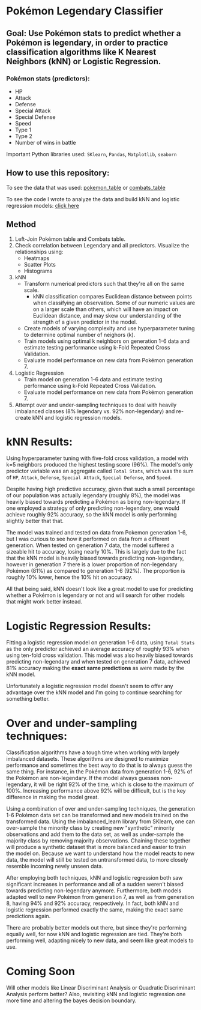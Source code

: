 # Pokémon Legendary Classifier
## Goal: Use Pokémon stats to predict whether a Pokémon is legendary, in order to practice classification algorithms like K Nearest Neighbors (kNN) or Logistic Regression.

### Pokémon stats (predictors):
* HP
* Attack
* Defense
* Special Attack
* Special Defense
* Speed
* Type 1
* Type 2
* Number of wins in battle

Important Python libraries used: `SKlearn`, `Pandas`, `Matplotlib`, `seaborn`

## How to use this repository:
To see the data that was used: [pokemon_table](https://github.com/papir805/pokemon_classification/blob/main/pokemon_data/Pokemon_with_correct_pkmn_numbers.csv) or [combats_table](https://github.com/papir805/pokemon_classification/blob/main/pokemon_data/combats.csv)

To see the code I wrote to analyze the data and build kNN and logistic regression models: [click here](https://nbviewer.org/github/papir805/pokemon_classification/blob/main/pkmn_legendary_classification.ipynb)

## Method
1) Left-Join Pokémon table and Combats table.
2) Check correlation between Legendary and all predictors.  Visualize the relationships using:
    - Heatmaps
    - Scatter Plots
    - Histograms
3) kNN
    - Transform numerical predictors such that they're all on the same scale.  
        - kNN classification compares Euclidean distance between points when classifying an observation.  Some of our numeric values are on a larger scale than others, which will have an impact on Euclidean distance, and may skew our understanding of the strength of a given predictor in the model.
    - Create models of varying complexity and use hyperparameter tuning to determine optimal number of neighors (k).
    - Train models using optimal k neighbors on generation 1-6 data and estimate testing performance using k-Fold Repeated Cross Validation.
    - Evaluate model performance on new data from Pokémon generation 7.
4) Logistic Regression
    - Train model on generation 1-6 data and estimate testing performance using k-Fold Repeated Cross Validation.
    - Evaluate model performance on new data from Pokémon generation 7.
5) Attempt over and under-sampling techniques to deal with heavily imbalanced classes (8% legendary vs. 92% non-legendary) and re-create kNN and logistic regression models.


# kNN Results:
Using hyperparameter tuning with five-fold cross validation, a model with k=5 neighbors produced the highest testing score (96%).  The model's only predictor variable was an aggregate called `Total Stats`, which was the sum of `HP`, `Attack`, `Defense`, `Special Attack`, `Special Defense`, and `Speed`.

Despite having high predictive accuracy, given that such a small percentage of our population was actually legendary (roughly 8%), the model was heavily biased towards predicting a Pokémon as being non-legendary.  If one employed a strategy of only predicting non-legendary, one would achieve roughly 92% accuracy, so the kNN model is only performing slightly better that that. 

The model was trained and tested on data from Pokemon generation 1-6, but I was curious to see how it performed on data from a different generation.  When tested on generation 7 data, the model suffered a sizeable hit to accuracy, losing nearly 10%.  This is largely due to the fact that the kNN model is heavily biased towards predicting non-legendary, however in generation 7 there is a lower proportion of non-legendary Pokémon (81%) as compared to generation 1-6 (92%).  The proportion is roughly 10% lower, hence the 10% hit on accuracy.

All that being said, kNN doesn't look like a great model to use for predicting whether a Pokémon is legendary or not and will search for other models that might work better instead.

# Logistic Regression Results:
Fitting a logistic regression model on generation 1-6 data, using `Total Stats` as the only predictor achieved an average accuracy of roughly 93% when using ten-fold cross validation.  This model was also heavily biased towards predicting non-legendary and when tested on generation 7 data, achieved 81% accuracy making the **exact same predictions** as were made by the kNN model.  

Unfortunately a logistic regression model doesn't seem to offer any advantage over the kNN model and I'm going to continue searching for something better.

# Over and under-sampling techniques:
Classification algorithms have a tough time when working with largely imbalanced datasets.  These algorithms are designed to maximize performance and sometimes the best way to do that is to always guess the same thing.  For instance, in the Pokémon data from generation 1-6, 92% of the Pokémon are non-legendary.  If the model always guesses non-legendary, it will be right 92% of the time, which is close to the maximum of 100%.  Increasing performance above 92% will be difficult, but is the key difference in making the model great.

Using a combination of over and under-sampling techniques, the generation 1-6 Pokémon data set can be transformed and new models trained on the transformed data.  Using the imbalanced_learn library from SKlearn, one can over-sample the minority class by creating new "synthetic" minority observations and add them to the data set, as well as under-sample the majority class by removing majority observations.  Chaining these together will produce a synthetic dataset that is more balanced and easier to train the model on.  Because we want to understand how the model reacts to new data, the model will still be tested on untransformed data, to more closely resemble incoming newly unseen data.

After employing both techniques, kNN and logistic regression both saw significant increases in performance and all of a sudden weren't biased towards predicting non-legendary anymore.  Furthermore, both models adapted well to new Pokémon from generation 7, as well as from generation 8, having 94% and 92% accuracy, respectively.  In fact, both kNN and logistic regression performed exactly the same, making the exact same predictions again.  

There are probably better models out there, but since they're performing equally well, for now kNN and logistic regression are tied.  They're both performing well, adapting nicely to new data, and seem like great models to use.


# Coming Soon
Will other models like Linear Discriminant Analysis or Quadratic Discriminant Analysis perform better?  Also, revisiting kNN and logistic regression one more time and altering the bayes decision boundary.
